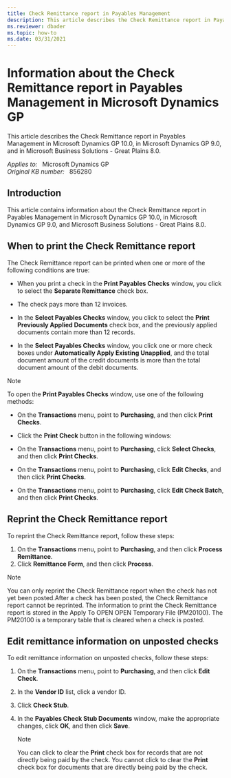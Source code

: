 ```yaml
---
title: Check Remittance report in Payables Management
description: This article describes the Check Remittance report in Payables Management in Microsoft Dynamics GP 10.0, in Microsoft Dynamics GP 9.0, and in Microsoft Business Solutions - Great Plains 8.0.
ms.reviewer: dbader
ms.topic: how-to
ms.date: 03/31/2021
---
```

# Information about the Check Remittance report in Payables Management in Microsoft Dynamics GP

This article describes the Check Remittance report in Payables Management in Microsoft Dynamics GP 10.0, in Microsoft Dynamics GP 9.0, and in Microsoft Business Solutions - Great Plains 8.0.

_Applies to:_ &nbsp; Microsoft Dynamics GP  
_Original KB number:_ &nbsp; 856280

## Introduction

This article contains information about the Check Remittance report in Payables Management in Microsoft Dynamics GP 10.0, in Microsoft Dynamics GP 9.0, and Microsoft Business Solutions - Great Plains 8.0.

## When to print the Check Remittance report

The Check Remittance report can be printed when one or more of the following conditions are true:

- When you print a check in the **Print Payables Checks** window, you click to select the **Separate Remittance** check box.

- The check pays more than 12 invoices.

- In the **Select Payables Checks** window, you click to select the **Print Previously Applied Documents** check box, and the previously applied documents contain more than 12 records.

- In the **Select Payables Checks** window, you click one or more check boxes under **Automatically Apply Existing Unapplied**, and the total document amount of the credit documents is more than the total document amount of the debit documents.

> [!NOTE]
> To open the **Print Payables Checks** window, use one of the following methods:

- On the **Transactions** menu, point to **Purchasing**, and then click **Print Checks**.

- Click the **Print Check** button in the following windows:

- On the **Transactions** menu, point to **Purchasing**, click **Select Checks**, and then click **Print Checks**.

- On the **Transactions** menu, point to **Purchasing**, click **Edit Checks**, and then click **Print Checks**.

- On the **Transactions** menu, point to **Purchasing**, click **Edit Check Batch**, and then click **Print Checks**.

## Reprint the Check Remittance report

To reprint the Check Remittance report, follow these steps:

1. On the **Transactions** menu, point to **Purchasing**, and then click **Process Remittance**.
2. Click **Remittance Form**, and then click **Process**.

> [!NOTE]
> You can only reprint the Check Remittance report when the check has not yet been posted.After a check has been posted, the Check Remittance report cannot be reprinted. The information to print the Check Remittance report is stored in the Apply To OPEN OPEN Temporary File (PM20100). The PM20100 is a temporary table that is cleared when a check is posted.

## Edit remittance information on unposted checks

To edit remittance information on unposted checks, follow these steps:

1. On the **Transactions** menu, point to **Purchasing**, and then click **Edit Check**.

2. In the **Vendor ID** list, click a vendor ID.

3. Click **Check Stub**.

4. In the **Payables Check Stub Documents** window, make the appropriate changes, click **OK**, and then click **Save**.

    > [!NOTE]
    > You can click to clear the **Print** check box for records that are not directly being paid by the check. You cannot click to clear the **Print** check box for documents that are directly being paid by the check.
